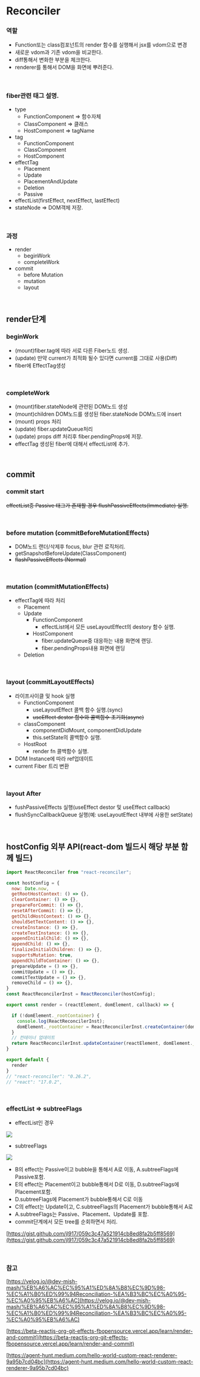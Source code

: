 # Reconciler

### 역할
- Function또는 class컴포넌트의 render 함수를 실행해서 jsx를 vdom으로 변경
- 새로운 vdom과 기존 vdom을 비교한다.
- diff통해서 변화한 부분을 체크한다.
- renderer를 통해서 DOM을 화면에 뿌려준다.

<br />

### fiber관련 태그 설명.

- type
    - FunctionComponent ⇒ 함수자체
    - ClassComponent ⇒ 클래스
    - HostComponent ⇒ tagName
- tag
    - FunctionComponent
    - ClassComponent
    - HostComponent
- effectTag
    - Placement
    - Update
    - PlacementAndUpdate
    - Deletion
    - Passive
- effectList(firstEffect, nextEffect, lastEffect)
- stateNode => DOM객체 저장.

<br />

### 과정

- render
    - beginWork
    - completeWork
- commit
    - before Mutation
    - mutation
    - layout

<br />

## render단계

### beginWork

- (mount)fiber.tag에 따라 서로 다른 Fiber노드 생성.
- (update) 만약 current가 최적화 될수 있다면 current를 그대로 사용(Diff)
- fiber에 EffectTag생성

<br />

### completeWork

- (mount)fiber.stateNode에 관련된 DOM노드 생성
- (mount)children DOM노드를 생성된 fiber.stateNode DOM노드에 insert
- (mount) props 처리
- (update) fiber.updateQueue처리
- (update) props diff 처리후 fiber.pendingProps에 저장.
- effectTag 생성된 fiber에 대해서 effectList에 추가.

<br />

## commit

### commit start

~~effectList중 Passive 태그가 존재할 경우 flushPassiveEffects(Immediate) 실행.~~

<br />

### before mutation (commitBeforeMutationEffects)

- DOM노드 랜더/삭제후 focus, blur 관련 로직처리.
- getSnapshotBeforeUpdate(ClassComponent)
- ~~flashPassiveEffects (Normal)~~

<br />

### mutation (commitMutationEffects)

- effectTag에 따라 처리
    - Placement
    - Update
        - FunctionComponent
            - effectList에서 모든 useLayoutEffect의 destory 함수 실행.
        - HostComponent
            - fiber.updateQueue중 대응하는 내용 화면에 랜딩.
            - fiber.pendingProps내용 화면에 랜딩
    - Deletion

<br />

### layout (commitLayoutEffects)

- 라이프사이클 및 hook 실행
    - FunctionComponent
        - useLayoutEffect 콜백 함수 실행.(sync)
        - ~~useEffect destor 함수와 콜백함수 초기화(async)~~
    - classComponent
        - componentDidMount, componentDidUpdate
        - this.setState의 콜백함수 실행.
    - HostRoot
        - render fn 콜백함수 실행.
- DOM Instance에 따라 ref업데이트
- current Fiber 트리 변환

<br />

### layout After

- fushPassiveEffects 실행(useEffect destor 및 useEffect callback)
- flushSyncCallbackQueue 실행(예: useLayoutEffect 내부에 사용한 setState)

<br />

## hostConfig 외부 API(react-dom 빌드시 해당 부분 함께 빌드)

```js
import ReactReconciler from "react-reconciler";

const hostConfig = {
  now: Date.now,
  getRootHostContext: () => {},
  clearContainer: () => {},
  prepareForCommit: () => {},
  resetAfterCommit: () => {},
  getChildHostContext: () => {},
  shouldSetTextContent: () => {},
  createInstance: () => {},
  createTextInstance: () => {},
  appendInitialChild: () => {},
  appendChild: () => {},
  finalizeInitialChildren: () => {},
  supportsMutation: true,
  appendChildToContainer: () => {},
  prepareUpdate = () => {},
  commitUpdate = () => {},
  commitTextUpdate = () => {},
  removeChild = () => {},
}
const ReactReconcilerInst = ReactReconciler(hostConfig);

export const render = (reactElement, domElement, callback) => {

  if (!domElement._rootContainer) {
    console.log(ReactReconcilerInst);
    domElement._rootContainer = ReactReconcilerInst.createContainer(domElement);
  }
  // 컨테이너 업데이트
  return ReactReconcilerInst.updateContainer(reactElement, domElement._rootContainer, null, callback);
}

export default {
  render
}
// "react-reconciler": "0.26.2",
// "react": "17.0.2",
```

<br />

### effectList => subtreeFlags

- effectList인 경우

![](https://raw.githubusercontent.com/jl917/jl917.github.io/master/img/2022/08/03/20220803212122.png)

- subtreeFlags

![](https://raw.githubusercontent.com/jl917/jl917.github.io/master/img/2022/08/03/20220803212256.png)

- B의 effect는 Passive이고 bubble을 통해서 A로 이동, A.subtreeFlags에 Passive포함. 
- E의 effect는 Placement이고 bubble통해서 D로 이동, D.subtreeFlags에 Placement포함.
- D.subtreeFlags에 Placement가 bubble통해서 C로 이동
- C의 effect는 Update이고, C.subtreeFlags의 Placement가 bubble통해서 A로
- A.subtreeFlags는 Passive、Placement、Update를 포함.
- commit단계에서 모든 tree를 순회하면서 처리. 

[https://gist.github.com/jl917/059c3c47a521914cb8ed8fa2b5ff8569](https://gist.github.com/jl917/059c3c47a521914cb8ed8fa2b5ff8569)

<br />


### 참고

[https://velog.io/@dev-mish-mash/%EB%A6%AC%EC%95%A1%ED%8A%B8%EC%9D%98-%EC%A1%B0%ED%99%94Reconciliation-%EA%B3%BC%EC%A0%95-%EC%A0%95%EB%A6%AC](https://velog.io/@dev-mish-mash/%EB%A6%AC%EC%95%A1%ED%8A%B8%EC%9D%98-%EC%A1%B0%ED%99%94Reconciliation-%EA%B3%BC%EC%A0%95-%EC%A0%95%EB%A6%AC)

[https://beta-reactjs-org-git-effects-fbopensource.vercel.app/learn/render-and-commit](https://beta-reactjs-org-git-effects-fbopensource.vercel.app/learn/render-and-commit)

[https://agent-hunt.medium.com/hello-world-custom-react-renderer-9a95b7cd04bc](https://agent-hunt.medium.com/hello-world-custom-react-renderer-9a95b7cd04bc)
